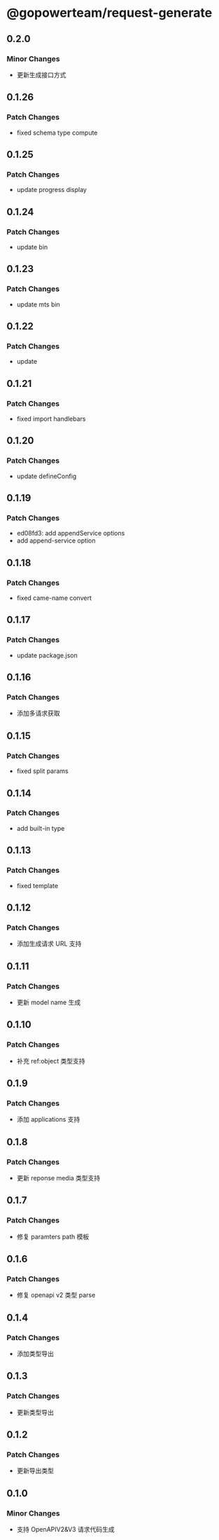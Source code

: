 # @gopowerteam/request-generate

## 0.2.0

### Minor Changes

- 更新生成接口方式

## 0.1.26

### Patch Changes

- fixed schema type compute

## 0.1.25

### Patch Changes

- update progress display

## 0.1.24

### Patch Changes

- update bin

## 0.1.23

### Patch Changes

- update mts bin

## 0.1.22

### Patch Changes

- update

## 0.1.21

### Patch Changes

- fixed import handlebars

## 0.1.20

### Patch Changes

- update defineConfig

## 0.1.19

### Patch Changes

- ed08fd3: add appendService options
- add append-service option

## 0.1.18

### Patch Changes

- fixed came-name convert

## 0.1.17

### Patch Changes

- update package.json

## 0.1.16

### Patch Changes

- 添加多请求获取

## 0.1.15

### Patch Changes

- fixed split params

## 0.1.14

### Patch Changes

- add built-in type

## 0.1.13

### Patch Changes

- fixed template

## 0.1.12

### Patch Changes

- 添加生成请求 URL 支持

## 0.1.11

### Patch Changes

- 更新 model name 生成

## 0.1.10

### Patch Changes

- 补充 ref:object 类型支持

## 0.1.9

### Patch Changes

- 添加 applications 支持

## 0.1.8

### Patch Changes

- 更新 reponse media 类型支持

## 0.1.7

### Patch Changes

- 修复 paramters path 模板

## 0.1.6

### Patch Changes

- 修复 openapi v2 类型 parse

## 0.1.4

### Patch Changes

- 添加类型导出

## 0.1.3

### Patch Changes

- 更新类型导出

## 0.1.2

### Patch Changes

- 更新导出类型

## 0.1.0

### Minor Changes

- 支持 OpenAPIV2&V3 请求代码生成
